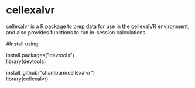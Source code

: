 # cellexalvr
cellexalvr is a R package to prep data for use in the cellexalVR environment, and also provides functions to run in-session calculations

#Install using:

install.packages("devtools")\
library(devtools)

install_github("shambam/cellexalvr")\
library(cellexalvr)
